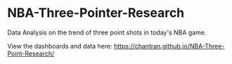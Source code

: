 # NBA-Three-Pointer-Research
Data Analysis on the trend of three point shots in today's NBA game.

View the dashboards and data here: https://chantran.github.io/NBA-Three-Point-Research/
